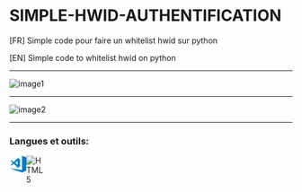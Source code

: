 # SIMPLE-HWID-AUTHENTIFICATION

[FR] Simple code pour faire un whitelist hwid sur python
<!-- -->
[EN] Simple code to whitelist hwid on python

---

![image1](https://i.imgur.com/nDvjEUg.png "image1")

---

![image2](https://i.imgur.com/CPHwFmH.png "image2")

---

### Langues et outils:

<img align="left" alt="Visual Studio Code" width="30px" src="https://raw.githubusercontent.com/github/explore/80688e429a7d4ef2fca1e82350fe8e3517d3494d/topics/visual-studio-code/visual-studio-code.png" />
<img align="left" alt="HTML5" width="30px" src="https://cdn.discordapp.com/attachments/746358824788820019/754729457469620274/python.png" />
